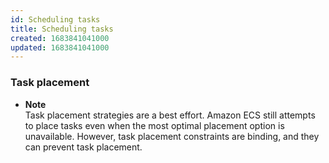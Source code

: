 ```yaml
---
id: Scheduling tasks
title: Scheduling tasks
created: 1683841041000
updated: 1683841041000
---
```

### Task placement

- **Note**  
Task placement strategies are a best effort\. Amazon ECS still attempts to place tasks even when the most optimal placement option is unavailable\. However, task placement constraints are binding, and they can prevent task placement\.

